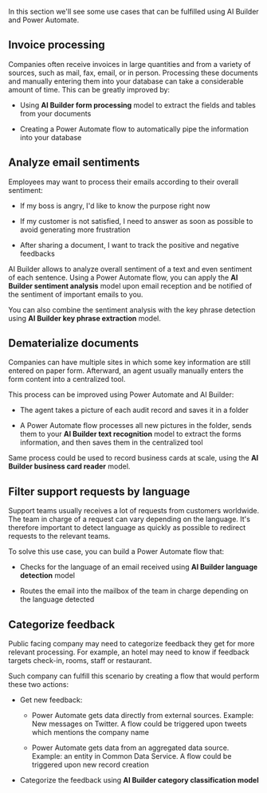 In this section we'll see some use cases that can be fulfilled using AI Builder and Power Automate.

## Invoice processing

Companies often receive invoices in large quantities and from a variety of sources, such as mail, fax, email, or in person. Processing these documents and manually entering them into your database can take a considerable amount of time. This can be greatly improved by:

-   Using **AI Builder form processing** model to extract the fields and tables from your documents

-   Creating a Power Automate flow to automatically pipe the information into your database

## Analyze email sentiments

Employees may want to process their emails according to their overall sentiment:

-   If my boss is angry, I'd like to know the purpose right now

-   If my customer is not satisfied, I need to answer as soon as possible to avoid generating more frustration

-   After sharing a document, I want to track the positive and negative feedbacks

AI Builder allows to analyze overall sentiment of a text and even sentiment of each sentence. Using a Power Automate flow, you can apply the **AI Builder sentiment analysis** model upon email reception and be notified of the sentiment of important emails to you.

You can also combine the sentiment analysis with the key phrase detection using **AI Builder key phrase extraction** model.

## Dematerialize documents

Companies can have multiple sites in which some key information are still entered on paper form. Afterward, an agent usually manually enters the form content into a centralized tool.

This process can be improved using Power Automate and AI Builder:

-   The agent takes a picture of each audit record and saves it in a folder

-   A Power Automate flow processes all new pictures in the folder, sends them to your **AI Builder text recognition** model to extract the forms information, and then saves them in the centralized tool

Same process could be used to record business cards at scale, using the **AI Builder business card reader** model.

## Filter support requests by language 

Support teams usually receives a lot of requests from customers worldwide. The team in charge of a request can vary depending on the language. It's therefore important to detect language as quickly as possible to redirect requests to the relevant teams.

To solve this use case, you can build a Power Automate flow that:

-   Checks for the language of an email received using **AI Builder language detection** model

-   Routes the email into the mailbox of the team in charge depending on the language detected

## Categorize feedback

Public facing company may need to categorize feedback they get for more relevant processing. For example, an hotel may need to know if feedback targets check-in, rooms, staff or restaurant.

Such company can fulfill this scenario by creating a flow that would perform these two actions:

-   Get new feedback:

    -   Power Automate gets data directly from external sources. Example: New messages on Twitter. A flow could be triggered upon tweets which mentions the company name

    -   Power Automate gets data from an aggregated data source. Example: an entity in Common Data Service. A flow could be triggered upon new record creation

-   Categorize the feedback using **AI Builder category classification model**
